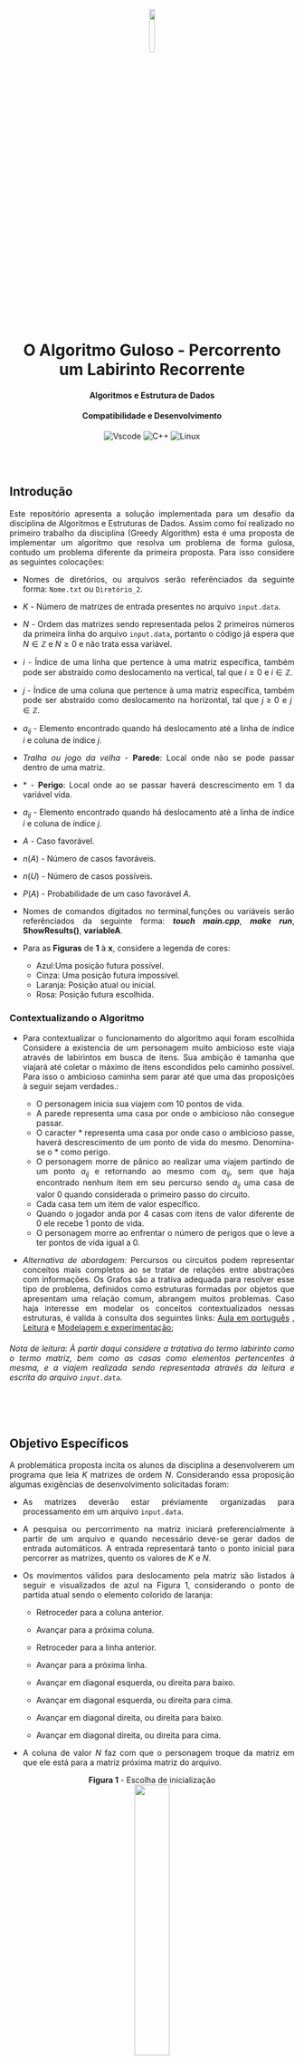 <!--Idea!! CITAR O NÍVIO ZIVIANI-->
<!--DÚVIDAS!!
    1. Pedir um feedback geral tanto do código quanto do readme.
    2. Perguntar se as minhas referências estão sendo realizadas da maneira correta.
    3. Tá grande de mais?
    remember the font: https://www.iconexperience.com/o_collection/search/?q=graph
-->


<div align = "center" >
<img src="https://d1nhio0ox7pgb.cloudfront.net/_img/o_collection_png/green_dark_grey/256x256/plain/dot_matrix.png" width="14%">
</div>

<div align="justify">

<div align="center">

# O Algoritmo Guloso - Percorrento um Labirinto Recorrente

#### Algoritmos e Estrutura de Dados

#### Compatibilidade e Desenvolvimento
![Vscode](https://img.shields.io/badge/VSCode-0078D4?style=for-the-badge&logo=visual%20studio%20code&logoColor=white) 
![C++](https://img.shields.io/badge/C%2B%2B-00599C?style=for-the-badge&logo=c%2B%2B&logoColor=white)
![Linux](https://img.shields.io/badge/Linux-FCC624?style=for-the-badge&logo=linux&logoColor=black)  

</div>

<br><br>
## Introdução
Este repositório apresenta a solução implementada para um desafio da disciplina de Algoritmos e Estruturas de Dados. Assim como foi realizado no primeiro trabalho da disciplina (Greedy Algorithm) esta é uma proposta de implementar um algoritmo que resolva um problema de forma gulosa, contudo um problema diferente da primeira proposta. Para isso considere as seguintes colocações:

- Nomes de diretórios, ou arquivos serão referênciados da seguinte forma: `Nome.txt` ou `Diretório_2`.

- $K$ - Número de matrizes de entrada presentes no arquivo `input.data`.

- $N$ - Ordem das matrizes sendo representada pelos 2 primeiros números da primeira linha do arquivo `input.data`, portanto o código já espera que $N \in \mathbb{Z}$ e $N\geq 0$ e não trata essa variável.

- $i$ - Índice de uma linha que pertence à uma matriz específica, também pode ser abstraído como deslocamento na vertical, tal que $i \geq 0$ e $i \in \mathbb{Z}$.

- $j$ - Índice de uma coluna que pertence à uma matriz específica, também pode ser abstraído como deslocamento na horizontal, tal que $j \geq 0$ e $j \in \mathbb{Z}$.

- $a_{ij}$ - Elemento encontrado quando há deslocamento até a linha de índice $i$ e coluna de índice $j$.

- _Tralha ou jogo da velha_ - **Parede**: Local onde não se pode passar dentro de uma matriz.

- $*$ - **Perigo**: Local onde ao se passar haverá descrescimento em 1 da variável vida.

- $a_{ij}$ - Elemento encontrado quando há deslocamento até a linha de índice $i$ e coluna de índice $j$.

-   $A$ - Caso favorável.

-   $n(A)$ - Número de casos favoráveis.

-   $n(U)$ - Número de casos possíveis.

-   $P(A)$ - Probabilidade de um caso favorável $A$.

- Nomes de comandos digitados no terminal,funções ou variáveis serão referênciados da seguinte forma: _**touch main.cpp**_, _**make run**_, __**ShowResults()**__, __**variableA**__.

- Para as **Figuras** de **1** à **x**, considere a legenda de cores:



    -   Azul:Uma posição futura possível.</kbd>
    -   Cinza: Uma posição futura impossível.
    -   Laranja: Posição atual ou inicial.
    -   Rosa: Posição futura escolhida.

### Contextualizando o Algoritmo
- Para contextualizar o funcionamento do algoritmo aqui foram escolhida Considere a existencia de um personagem muito ambicioso este viaja através de labirintos em busca de itens. Sua ambição é tamanha que viajará até coletar o máximo de itens escondidos pelo caminho possível. Para isso o ambicioso caminha sem parar até que uma das proposições à seguir sejam verdades.:
    -   O personagem inicia sua viajem com $10$ pontos de vida.
    -   A parede representa uma casa por onde o ambicioso não consegue passar.
    -   O caracter $*$ representa uma casa por onde caso o ambicioso passe, haverá descrescimento de um ponto de vida do mesmo. Denomina-se o $*$ como perigo.
    -   O personagem morre de pânico ao realizar uma viajem partindo de um ponto $a_{ij}$ e retornando ao mesmo com $a_{ij}$, sem que haja encontrado nenhum item em seu percurso sendo $a_{ij}$ uma casa de valor 0 quando considerada o primeiro passo do circuito.
    -   Cada casa tem um item de valor específico.
    -   Quando o jogador anda por 4 casas com itens de valor diferente de $0$ ele recebe $1$ ponto de vida.
    -   O personagem morre ao enfrentar o número de perigos que o leve a ter pontos de vida igual a $0$.

-   *Alternativa de abordagem:* Percursos ou circuitos podem representar conceitos mais completos ao se tratar de relações entre abstrações com informações. Os Grafos são a trativa adequada para resolver esse tipo de problema, definidos como estruturas formadas por objetos que apresentam uma relação comum, abrangem muitos problemas. Caso haja interesse em modelar os conceitos contextualizados nessas estruturas, é valida à consulta dos seguintes links: <a href = " " >Aula em português</a> , <a href = " " >Leitura</a> e <a href="https://graphonline.ru/pt/">Modelagem e experimentação</a>;


######  *Nota de leitura*: À partir daqui considere a tratativa do termo labirinto como o termo matriz, bem como as casas como elementos pertencentes à mesma, e a viajem realizada sendo representada através da leitura e escrita do arquivo `input.data`.


<br><br>
## Objetivo Específicos
A problemática proposta incita os alunos da disciplina a desenvolverem um programa que leia $K$ matrizes de ordem $N$. Considerando essa proposição algumas exigências de desenvolvimento solicitadas foram:

- As matrizes deverão estar préviamente organizadas para processamento em um arquivo `input.data`.

- A pesquisa ou percorrimento na matriz iniciará preferencialmente à partir de um arquivo e quando necessário deve-se gerar dados de entrada automáticos. A entrada representará tanto o ponto inicial  para percorrer as matrizes, quento os valores de ${K}$ e ${N}$.

- Os movimentos válidos para deslocamento pela matriz são listados à seguir e visualizados de azul na Figura 1, considerando o ponto de partida atual sendo o elemento colorido de laranja:
    

    - Retroceder para a coluna anterior.
    
    - Avançar para a próxima coluna.

    - Retroceder para a linha anterior.
    
    - Avançar para a próxima linha.
    
    - Avançar em diagonal esquerda, ou direita para baixo.

    - Avançar em diagonal esquerda, ou direita para cima.

    - Avançar em diagonal direita, ou direita para baixo.

    - Avançar em diagonal direita, ou direita para cima.

- A coluna de valor $N$ faz com que o personagem troque da matriz em que ele está para a matriz próxima matriz do arquivo.

<div align="center">
<strong>Figura 1</strong> - Escolha de inicialização    
<br>
<img src="./img/Imagem 1.png" width="35%">
<br>
Fonte: Construção pelo autor¹.
<br>
____________________________________________
<br>¹Criada usando o Google Sheets, Disponível em <a href="https://docs.google.com/spreadsheets/d/1nbK5ybx7Lwp98y11IScqkPUhSizV1jwG1KyGsdvTEjI/edit#gid=0">Planilha</a>.
</div>
<br>

- Cada desenvolvedor do projeto escolhe propostas de inicialização e percorrimento diferentes, em função disso as seguintes premissas se fazem necessárias para compreensão da escolhida neste projeto.

- O ponto inicial deve ser escolhido de maneira aleatória, seguindo uma probabilidade de escolha distribuída entre as casas azuis.

-   Em primeiro lugar para cálculo da probabilidade de escolha de um caso descobre-se o valor da divisão entre a escolha de um caso favorável e os casos possíveis. Isso pode ser representado das seguinte maneira:
    -   $P(A) = \frac{n(A)}{n(U)}$

- No caso da Figura 1, sendo A uma escolha de que a casa inicial seja $i=2$ e $j = 2$, as seguintes proposições são verdadeiras:
    - Casas onde $j=N$ não são posições válidas de inicialização.
    - Casas com o caracter que representam uma parede não são escolhas possíveis.
    - Existem $5$ caracteres que representam uma parede.
    - $n(U) = 15$
    - $n(A) = 1$.
    - $P(A) \approx 6,6666\%$


<div align="center">
<strong>Figura 2</strong> - Escolha de caminhamento    
<br>
<img src="./img/Imagem2.png" width="35%">
<br>
Fonte: Construção pelo autor¹.
<br>
____________________________________________
<br>¹Criada usando o Google Sheets, Disponível em <a href="https://docs.google.com/spreadsheets/d/1nbK5ybx7Lwp98y11IScqkPUhSizV1jwG1KyGsdvTEjI/edit#gid=0">Planilha</a>.
</div>
<br>


- Os movimentos devem ser realizados de maneira aleatória, seguindo uma probabilidade de escolha distribuída entre as casas azuis. Com isso seriam elementos possível para deslocamento os elementos contidos no conjunto $F$ para $F = $ { $a_{11}, a_{12}, a_{13}, a_{23}, a_{33}, a_{32}, a_{31}, a_{21}$ $ }. Portanto: 
    - $P(a_{ij}) \approx 12,5\%$ tal que $a_{ij} \in F$


- Ao ter como posição atual o elemento de uma matriz posicionado na última coluna, ou seja, com $j = N$ o personagem troca para a próxima matriz.


<br><br>
<!--Prioridade alta-->
## Solução
### Arquivos
Os arquivos para funcionamento do projeto são:
- `input.data` : Um arquivo que armazena na sua primeira linha a ordem das matrizes que estão dispostas nas linhas subsequentes.
<div align="center">
<strong>Figura 3</strong> - input.data    
<br>
<img src="./img/Imagem3.png" width="35%">
<br>
Fonte: Captura de tel feita pelo autor².
<br>
____________________________________________
<br>²Captura de tela do computador do autor. Disponível em: <a href="https://github.com/jAzz-hub/Recurrent_Labyrinth/blob/main/img/Imagem3.png">Imagem 3</a>.
</div>
<br>


- `Makefile` : Controla a geração dos executáveis e compilação dos mesmos(FREE SOFTWARE FOUNDATION, GNU make, 2023).

- `ReadFunctions.cpp` : Conteḿ as funções criadas para leitura da primeira linha do arquivo `input.data`.

- `ReadSignature.hpp` : Conteḿ as assinaturas das funções criadas para leitura da primeira linha do arquivo `input.data`.

- `functions.cpp` : Contém as funções criadas para execução no `main.cpp` e no próprio `functions.cpp`.

- `structures.hpp` : Contém as estruturas e chamadas de bibliotecas utilizadas e assinaturas das funções do programa.

- `main.cpp` : Contém uma série de funções e declaração de variáveis que façam com que a busca pela matriz seja realizada devidamente.
<br><br>
### Funcionamento
#### 1. Primeira Leitura do Arquivo
 A leitura das entradas do arquivo `input.data` é realizada apenas 1 vez, em primeiro lugar o código reconhece qual a ordem da matriz e quantas matrizes estarão presentes no arquivo de entrada, isso será realizado respectivamente pelas funções _**SizeRecon**_ e _**HowMuchMatrixes**_.

 A função SizeRecon é responsável por ler a primeira linha do arquivo de entrada e retornar $N$, este valor serve para todas as $K$ matrizes contidas no arquivo `input.data`.

#### 2. Armazenando dados do Arquivo.
 Com os valores de $N$ e $K$ sendo fornecidos pelas funções como foi colocado, uma estrutura de tamanho $N$ do tipo _**Matrix**_ denominada _**MatrixLabyrinth**_ é criada para que os valores do arquivo `input.data` ou `Output.data` sejam alocados em uma variável conforme as leituras e escritas ocorram de forma recorrente. A estrutura do tipo _**Matrix**_ possui atributos importantes mas o principal para continuar nosso entendimento a cerca do código é um vetor alocado dinâmicamente chamado _***Labyrinth**_, ou seja, a matriz que armazena os valores $a_{ij}$ contidos no arquivo.

Para a leitura das $K$ matrizes um laço percorre o arquivo armazenando cada elemento identificado em uma posição da estrutura _**Labyrinth**_, essa mesma estrutura é reiniciada assim que: _**MatrixLines**_  =  $N-1$ . Considerando que _**MatrixLines**_ é uma variável criada para armazenar o número de linhas preenchidas com entradas do arquivo.


 
#### 3. Percorrendo Matrizes:


#### 3.1. Localização inicial
Diante do que foi narrado, o programa gera coordenadas de $i$ e $j$ aleatoriamente para inicializar a pesquisa através da martriz partindo do elemento $a_{ij}$. A função _**Spawn**_ gera aleatoriamente os valores de $i$ e $j$ para dar início ao percorrimento da matriz.


#### 3.2. Direções possíveis
O programa usa $a_{ij}$ como posição em que está no presente, ele verifica a resposta para a seguinte pergunta:
- As posições adjascentes correspondem à espaços da memória alocados pela matriz?

A validação citada ocorre através do seguinte modo:

- Criação de hipóteses dentro de variáveis booleanas,sendo o resultado dessas variáveis é dependente da posição atual.As variáveis booleanas criadas tem os nomes de pontos cardeais em inglês, são elas _**N**_,_**NE**_,_**NW**_,_**W**_,_**SW**_,_**S**_,_**SE**_,_**E**_ e podem ser verdadeiras ou falsas de maneiras diferentes tornando diversos caminhos possíveis. 

Por fim pode-se abstrair a situação acima nas seguintes ilustrações, considerando que o elemento de cor laranja é o local atual:

<div align="center">
<strong>Figura 4</strong> - 8 possíveis caminhos    
<br>
<img src="./img/Imagem4.png" width="35%">
<br>
Fonte: Construção pelo autor⁴.
<br>
____________________________________________
<br>⁴Criada usando o Google Sheets, Disponível em <a href="https://docs.google.com/spreadsheets/d/1nbK5ybx7Lwp98y11IScqkPUhSizV1jwG1KyGsdvTEjI/edit?usp=sharing">Planilha</a>.
</div>
<br>

#### 3.3. Escolha entre Direções Locais:
Após analisar as hipóteses, a decisão de qual caminho seguir é realizada através da escolha de coordenadas possíves, sendo elas definidas pela função _**CoordinateDefinition**_. Uma vez que o personagem escolhe uma nova coordenada, seus atributos são alterados pela função _**PlayerAndLabyrinthUpdate**_.

- _**CoordinateDefinition**_: Escolhe uma casa adjascente aleatória para caminhamento. Essa escolha é realizada de forma repetida até que o valor da coordenada escolhida esteja alocada pela matriz e seja diferente de uma parede.

- _**PlayerAndLabyrinthUpdate**_: Adiciona passos ao contador de passos, contabiliza itens na inventário para aumento de pontos de vida, descrementa pontos de vida ao enfrentar um perigo e atualiza atributos da Rotunda.

<div align="center">
<strong>Figura 5</strong> - Validando as coordenadas válidas para deslocamento, sendo elas  Noroeste, Norte e Nordeste
<br>
<img src="./img/Imagem5.png" width="35%">
<br>
Fonte: Construção pelo autor⁵.
<br>
____________________________________________
<br>⁵Criada usando o Google Sheets, Disponível em <a href="https://docs.google.com/spreadsheets/d/1nbK5ybx7Lwp98y11IScqkPUhSizV1jwG1KyGsdvTEjI/edit?usp=sharing">Planilha</a>.
</div>
<br>

#### 3.4. Trocando de Matriz
No momento em que o personagem alcança a última coluna da matriz local a função _**FileUpdate**_ escreve as alterações da matriz local durante a caminhada em um arquivo `Output.data` e o personagem começa a realizar o percorrimento da próxima matriz.

- Quando o jogador alcança a última coluna da última matriz presente em no arquivo `input.data`, a função _**FileUpdate**_ passa a realizar a leitura e escrita dentro do arquivo `Output.data`.

#### 3.5. Casos Especiais
Existem alguns casos particulares onde teremos uma derrota causada por motivos diversos:

- Quando o jogador inicia uma trajetória que em algum momento passa pelo mesmo ponto onde ela começou sendo que este não capturou nenhum item, o jogo é perdido. Para computar essa derrota foram criadas as funções e estruturas de dados à seguir:

    - _**Roundabout**_: Roundabout ou Rotunda é um item no inventário do jogador, esse vetor passa a armazenar as coordenadas percorridas por um jogador à partir do momento que ele passa a viajar por casas de valor $0$, o item armazena uma coordenada por matriz e é esvaziado caso o jogador pegue um item tendo de ser preenchido de novo. Isso foi modelado de maneira ilustrativa por um vetor, este vetor tem como tamanho o número de matrizes contidas no arquivo `input.data`;

    - _**UpdatingPlayerRoundabout**_: Função que atualiza os valores na Rotunda, preenchendo-a caso o jogador pegue um zero em uma matriz onde ele não pegou esse valor ainda, ou esvaziando-a caso o jogador pegue um item. Caso a Rotunda esteja completamente preenchida o atributo _**WinCondition**_ do jogador se torna falso e ele é morto pela função _**GameOver**_.

    - _**MatrixNotOnRoundabout**_: Função que verifica se as coordenadas da matriz atual já foram armazenadas na Rotunda, ou seja, se o jogador já pegou $0$ na matriz atual ou não.

    - _**RestartRoundabout**_: Função que esvazia a Rotunda quando o jogador pega um item.

    - Ao se considerar um caso com $K = 2$ com $N = 5$, onde em algum momento o trajeto sinalizado é realizado, tendo o ponto inicial na primeira matriz como $a_{20}$ e o ponto final como $a_{20}$ na primeira matriz, pode-se conceber um caso onde o jogador morre por preenchimento da rotrunda. Acompanhe o exemplo na imagem à seguir:

<div align="center">

<strong>Figura 6</strong> - Casa inicial ou presente é igual casa final.    
<br>
<img src="./img/Imagem6.png" width="65%">
<br>
Fonte: Construção pelo autor⁶.
<br>
____________________________________________
<br>⁶Criada usando o Google Sheets, Disponível em <a href="https://docs.google.com/spreadsheets/d/1nbK5ybx7Lwp98y11IScqkPUhSizV1jwG1KyGsdvTEjI/edit?usp=sharing">Planilha</a>.
</div>
<br>

- Quando o jogador enfrenta perigos os suficientes para ficar sem pontos de vida ele também é derrotado. Vale ressaltar que a função _**GameOver**_ verifica essas condições de derrota à cada iteração realizada pelo algoritmo.
    - _**GameOver**_: Função que faz um teste para avalizar se o jogador pode ser morto por preenchimento da Rotunda, ou se foi derrotado por perder todos os pontos de vida. Caso a derrota venha a ocorrer o relatório _**ResumeOfJourney**_ é chamado.

    - _**ResumeOfJourney**_: Função que mostra tentativas de mensurar dados sobre a viajem do personagem. São essas informações: quantas casas foram percorridas ao todo, qual a soma dos itens consumidos pelo caminho, quantas casas da matriz ficaram sem serem exploradas, quantos perigos foram enfrentados ao decorrer do percurso.


## Implementação
Em função de representar o que é realizado pelo algoritmo diante da entrada específica em <a href="dataset/input.data">`input.data`</a>, observe as imagens abaixo.

<div align="center">

<strong>Figura 7</strong> - Entrada 1
<br>
<img src="./img/Imagem3.png" width="68%">
<br>
<br><br>

<strong>Figura 8 - </strong>
Saída de dados Entrada 1
<br>
<img src="./img/Imagem8.png" width="68%">
<br>
<br>

<strong>Figura 9</strong> - Entrada de dados Matriz 2
<br>
<img src="./img/Entrada 2.png" width="68%">
<br>
<br><br>
<strong>Figura 10 - </strong>
Saída de dados da Entrada 2
<br>
<img src="./img/Saida2.png" width="68%">
<br>
<br>
Fonte: Captura de tela da compilação e execução realizada na máquina do autor ⁷⁻¹⁰.
<br>
____________________________________________
<br>⁷⁻¹⁰Criada Pela Compilação do código fonte, Disponível em <a href="./src">Código Fonte</a>.
</div>
<br>



## Reflexões e Aprendizados

### Como melhorar o desenvolvimento de algoritmos?
Diante do conhecimento proposto em salas aula após a construção do <a href ="https://github.com/jAzz-hub/Greedy_Algorithm/tree/main/src"> primeiro algoritmo guloso </a> a turma de Algoritmos e Estruturas de Dados 1 aprendeu sobre como calcular custo de suas aplicações. Dito isso foi proposto que houvesse a tentativa de realizar a modelagem de custo assintótico do algoritmo construído. Essa abordagem é importante, pois propõe questionamentos diante das melhores maneiras de se resolver um problema, ou seja, se há como melhorar o desenvolvimento de algorimtos. Portanto a resposta é testando outros algoritmos que tenham o mesmo propósito na mesmo ambiente de desenvolvimento e mensurando variáveis que interferem no quão "bom" pode ser o algoritmo resolvido, afinal "bom" é algo muito subjetivo.

### Análise de Algoritmos Aleatorizados é o caso desse projeto?

Percebendo a recorrência de fenômenos probabilisticos no comportamento do projeto desenvolvido, foi percebido pela turma que a análise poderia se fazer complexa o suficiente para estar fora do escopo de entrega do trabalho.

Apesar da aplicação dos métodos de análise assintótica probabilística não serem o completo foco do trabalho, foi descoberto que são formas essênciais de se examinar o comportamento do programa desenvolvido.

_"De modo geral dizemos que um algoritmo é **aleatorizado** se seu comportamento for determinado não apenas por sua entrada, mas também por valores produzidos por um **gerador de números aleatórios**"_(CORMEN, 2012, p.108).

A citação acima prova que o caso desenvolvido se classifica como um algoritmo aleatorizado, afinal as entradas do código fonte são produzidas por um gerador de números aleatórios, denominei a função que gera números aleatórios contidos em um intervalo como _**RandomGenerator**_. À seguir também é importante considerar que:

_"Quando analisamos o tempo de execução de um algoritmo aleatorizado, adotamos a expectativa do tempo de
execução para a distribuição de valores retornada pelo gerador de números aleatórios. Distinguimos esses algoritmos
daqueles, cuja entrada é aleatória referindo-nos ao tempo de execução de um algoritmo aleatorizado como um tempo
de execução esperado. Em geral, discutimos o tempo de execução do caso médio quando a distribuição de
probabilidade refere-se às entradas do algoritmo, e discutimos o **tempo de execução esperado** quando o próprio
algoritmo faz escolhas aleatórias."_(CORMEN, 2012, p.108).

Com isso Concluí-se que ao pensar na análise probabilistica não é apenas a modelagem de combinações ou probabilidades que influenciarão na análise assintótica, os próprios códigos escritos para gerar entradas aleatórias, ou seja, analisar o custo da função _**RandomGenerator**_ importa. É trivial mas válido pensar que para isso teríamos que analisar os custos das funções que são usadas dentro delas, algumas de difícil acesso à documentação.

<br>
<strong>Algoritmos: teoria e prática, de Thomas H. Cormen, Charles E. Leiserson, Ronald L. Rivest e Clifford Stein, tradução da 3ª edição</strong>
<div>

### Reavaliando a Implementação de um Algoritmo Guloso
Foi implementado um algoritmo guloso simular as propostas de caminhamento por labiritntos, porém é válido ressaltar que uma abordagem à partir da modelagem computacional com <a href = "https://www.youtube.com/watch?v=k9DJn-COtKg">grafos</a> também poderia solucionar o problema. No entando se apegando ao que foi compreendido como recurso computacional até o momento e tentando aperfeiçoar o desenvolvimento de algoritmos gulosos, o projeto foi realizado desta forma.

Considerando isso, são propostos por Cormen(2012) os Elementos da Estratégia Gulosa. Apesar das estratégias citadas serem ótimas formas de realizar o trabalho neste projeto a análise de casos onde é necessário saber todas as casas por onde se passou, bem como as casas por onde não se passou não foram desenvolvidas isso denota uma falha do autor na tentativa de implementação dos algoritmos gulosos. Para acessar as estratégias, clique no link abaixo:

- <a href="https://github.com/jAzz-hub/Greedy_Algorithm#reavaliando-a-implementa%C3%A7%C3%A3o-de-um-algoritmo-guloso">Estratégias</a>


<br>
<br>

## Compilação e Execução

Para compilação e execução do código é necessário que seja criado um arquivo Makefile. Para uso deste arquivo da forma correta, siga as diretrizes de execução abaixo:

<table>

<tr>
<td colspan = '1'><strong>Comandos</strong></td>
<td align = "center" colspan = '1'><strong>Funções</strong></td>
</tr>

<tr>
<td align="center"><strong><i>make clean</i></strong>
</td>
<td align="center">Deleta o arquivo executável e todos os arquivos objetos do diretório. (FREE SOFTWARE FOUNDATION, GNU make, 2023)</td>
</tr>
<tr>
<td align="center"><strong><i>make</i></strong></td>
<td align="center">Compila diferentes partes do programa através do g++ e cria um arquivo executável na pasta build. </td>
</tr>
<tr>
<td align="center"><strong><i>make run</i></strong></td>
<td align="center">Executa o programa da pasta build após a realização da compilação. (PIRES, MICHEL, 2023)</td>
</tr>
</table>

## Ambiente de desenvolvimento:
O código foi desenvolvido e testado no seguinte ambiente de desenvolvimento:

<table>
<tr>
<td colspan = '1' align="center"><strong>Peças</strong></td>
<td align = "center" colspan = '1'><strong>Especificações</strong></td>
</tr>

<tr>
<td align="center"><strong><i>Processador</i></strong>
</td>
<td align="center">Intel(R) Core(TM) i5-3340M CPU @ 2.70GHz</td>
</tr>
<tr>
<td align="center"><strong><i>Memória RAM</i></strong></td>
<td align="center">8 GB </td>
</tr>
<tr>
<td align="center"><strong><i>Sistema Operacional</i></strong></td>
<td>Linux fedora 6.2.7-100.fc36.x86_64 </td>
</tr>
</table>


<br><br>
## Referências <!--Idea!! CITAR O NÍVIO ZIVIANI-->

[1] CORMEN, T. H. et al. Introduction to Algorithms, third edition. [s.l.] MIT Press, 2009. Acessador em 20 de Março de 2023.

[2] PIRES, MICHEL - Repositório GitHub, @mpiress: GenerateDataToMatrix - Disponível em: https://github.com/mpiress/GenerateDataToMatrix/blob/main/src/mat.h. Acessado em 15 de Março de 2023.

[3] GNU make. Disponível em: <https://www.gnu.org/software/make/manual/make.html>. Acessado em 21 de Março de 2023.

[4] GNU Make. Disponível em: <https://www.gnu.org/software/make/>. Acesso em: mar. 23DC.

[5] Exemplo de probabilidade com combinações: escolha de grupos. Disponível em: <https://www.youtube.com/watch?v=Ajuz9xlxSZk>. Acesso em: 23 abr. 2023.

[6] ALFREDO, A. et al. Grafos. [s.l: s.n.]. Disponível em: <https://homepages.dcc.ufmg.br/~loureiro/md/md_9Grafos.pdf>.

‌
<div align="center">‌

## Contato
<br>

<a href="https://t.me/joaaogg">
<img align="center" width="20%" height="20%" src="https://img.shields.io/badge/Telegram-2CA5E0?style=for-the-badge&logo=telegram&logoColor=white"/> 
</a>
<br>
<br>

<a href="https://www.linkedin.com/in/joao-gustavo-silva/">
<img align="center" width="20%" height="20%" src="https://img.shields.io/badge/LinkedIn-0077B5?style=for-the-badge&logo=linkedin&logoColor=white"/>
</a>
<br>
<br>

<a style="color:black" href="mailto:michel@cefetmg.br?subject=[GitHub]%20Source%20Dynamic%20Lists">
✉️ <i>joaogu.2001@gmail.com</i>
</a>

</div>
